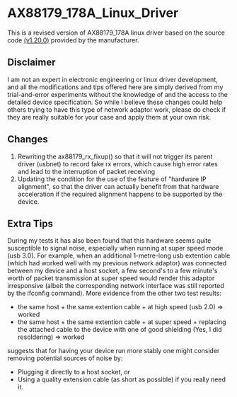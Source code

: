 # AX88179_178A_Linux_Driver
This is a revised version of AX88179_178A linux driver based on the source code [(v1.20.0)](https://www.asix.com.tw/en/support/download/file/120) provided by the manufacturer.

## Disclaimer
I am not an expert in electronic engineering or linux driver development, and all the modifications and tips offered here are simply derived from my trial-and-error experiments without the knowledge of and the access to the detailed device specification. So while I believe these changes could help others trying to have this type of network adaptor work, please do check if they are really suitable for your case and apply them at your own risk.

## Changes
1. Rewriting the ax88179_rx_fixup() so that it will not trigger its parent driver (usbnet) to record fake rx errors, which cause high error rates and lead to the interruption of packet receiving
2. Updating the condition for the use of the feature of "hardware IP alignment", so that the driver can actually benefit from that hardware acceleration if the required alignment happens to be supported by the device.

## Extra Tips
During my tests it has also been found that this hardware seems quite susceptible to signal noise, especially when running at super speed mode (usb 3.0). For example, when an additional 1-metre-long usb extention cable (which had worked well with my previous network adaptor) was connected between my device and a host socket, a few second's to a few minute's worth of packet transmission at super speed would render this adaptor irresponsive (albeit the corresponding network interface was still reported by the ifconfig command). More evidence from the other two test results:
* the same host + the same extention cable + at high speed (usb 2.0) => worked
* the same host + the same extention cable + at super speed + replacing the attached cable to the device with one of good shielding (Yes, I did resoldering) => worked

suggests that for having your device run more stably one might consider removing potential sources of noise by:
* Plugging it directly to a host socket, or
* Using a quality extension cable (as short as possible) if you really need it.

